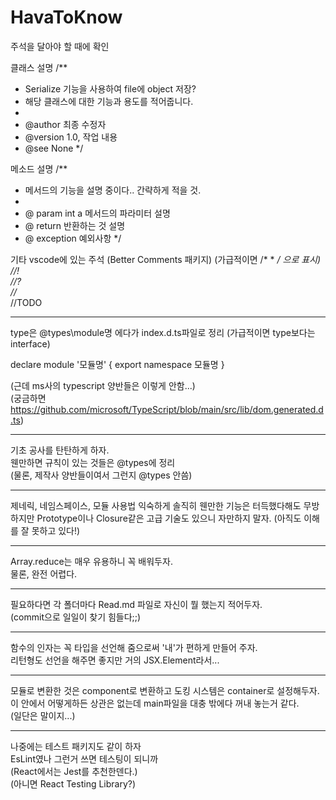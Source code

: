 # HavaToKnow

주석을 달아야 할 때에 확인

클래스 설명
/**
* Serialize 기능을 사용하여 file에 object 저장?
* 해당 클래스에 대한 기능과 용도를 적어줍니다.
* 
* @author 최종 수정자
* @version 1.0, 작업 내용
* @see None
*/

메소드 설명
/**
* 메서드의 기능을 설명 중이다.. 간략하게 적을 것.
* 
* @ param int a 메서드의 파라미터 설명
* @ return 반환하는 것 설명
* @ exception 예외사항
*/

기타 vscode에 있는 주석 (Better Comments 패키지)
(가급적이면 /* * */ 으로 표시)  
//!  
//?  
//*  
//TODO

--------------------------------------------------

type은 @types\module명 에다가 index.d.ts파일로 정리
(가급적이면 type보다는 interface)

declare module '모듈명' { export namespace 모듈명 }

(근데 ms사의 typescript 양반들은 이렇게 안함...)  
(궁금하면 https://github.com/microsoft/TypeScript/blob/main/src/lib/dom.generated.d.ts)

--------------------------------------------------

기초 공사를 탄탄하게 하자.  
웬만하면 규칙이 있는 것들은 @types에 정리  
(물론, 제작사 양반들이여서 그런지 @types 안씀)  

--------------------------------------------------

제네릭, 네임스페이스, 모듈 사용법 익숙하게 솔직히 웬만한 기능은 터득했다해도 무방하지만 Prototype이나 Closure같은 고급 기술도 있으니 자만하지 말자. (아직도 이해를 잘 못하고 있다!)  

--------------------------------------------------

Array.reduce는 매우 유용하니 꼭 배워두자.  
물론, 완전 어렵다.

--------------------------------------------------

필요하다면 각 폴더마다 Read.md 파일로 자신이 뭘 했는지 적어두자.  
(commit으로 일일이 찾기 힘들다;;)

--------------------------------------------------

함수의 인자는 꼭 타입을 선언해 줌으로써 '내'가 편하게 만들어 주자.  
리턴형도 선언을 해주면 좋지만 거의 JSX.Element라서...

--------------------------------------------------

모듈로 변환한 것은 component로 변환하고 도킹 시스템은 container로 설정해두자.  
이 안에서 어떻게하든 상관은 없는데 main파일을 대충 밖에다 꺼내 놓는거 같다.  
(일단은 말이지...)

--------------------------------------------------

나중에는 테스트 패키지도 같이 하자  
EsLint였나 그런거 쓰면 테스팅이 되니까  
(React에서는 Jest를 추천한덴다.)  
(아니면 React Testing Library?)  
